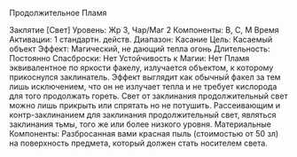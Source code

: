
Продолжительное Пламя

Заклятие [Свет]
Уровень: Жр 3, Чар/Маг 2
Компоненты: В, С, М
Время Активации: 1 стандартн. действ.
Диапазон: Касание
Цель: Касаемый объект
Эффект: Магический, не дающий тепла
огонь
Длительность: Постоянно
Спасброски: Нет
Устойчивость к Магии: Нет
Пламя эквивалентное по яркости факелу, излучается объектом, к которому
прикоснулся заклинатель. Эффект выглядит как обычный факел за тем лишь
исключением, что он не излучает тепла
и не требует кислорода для того продолжать гореть. Свет от заклинания продолжительный свет можно лишь прикрыть
или спрятать но не потушить.
Рассеивающим и контр-заклинанием для заклинания продолжительный
свет, являться заклинания тьмы, того
же или более низкого уровня.
Материальные Компоненты: Разбросанная вами красная пыль (стоимостью
от 50 зл) на поверхность предмета, который должен стать носителем света.